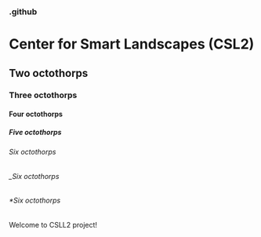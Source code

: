 ### .github
# Center for Smart Landscapes (CSL2)
## Two octothorps
### Three octothorps
#### Four octothorps
##### Five octothorps
###### Six octothorps
###### _Six octothorps
###### *Six octothorps



Welcome to CSLL2 project!


